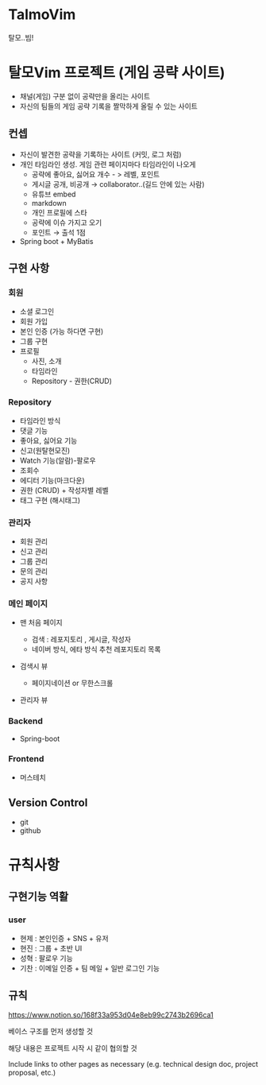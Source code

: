 # TalmoVim
탈모..빔!

# 탈모Vim 프로젝트 (게임 공략 사이트)
- 채널(게임) 구분 없이 공략만을 올리는 사이트
- 자신의 팀들의 게임 공략 기록을 짤막하게 올릴 수 있는 사이트

## 컨셉

- 자신이 발견한 공략을 기록하는 사이트 (커밋, 로그 처럼)
- 개인 타임라인 생성. 게임 관련 페이지마다 타임라인이 나오게
    - 공략에 좋아요, 싫어요  개수 - > 레벨, 포인트
    - 게시글 공개, 비공개 → collaborator..(길드 안에 있는 사람)
    - 유튜브 embed
    - markdown
    - 개인 프로필에 스타
    - 공략에 이슈 가지고 오기
    - 포인트 → 출석 1점
- Spring boot + MyBatis

## 구현 사항

### 회원

- 소셜 로그인
- 회원 가입
- 본인 인증 (가능 하다면 구현)
- 그룹 구현
- 프로필
    - 사진, 소개
    - 타임라인
    - Repository - 권한(CRUD)

### Repository

- 타임라인 방식
- 댓글 기능
- 좋아요, 싫어요 기능
- 신고(원탈현모진)
- Watch 기능(알람)-팔로우
- 조회수
- 에디터 기능(마크다운)
- 권한 (CRUD) + 작성자별 레벨
- 태그 구현 (해시태그)

### 관리자

- 회원 관리
- 신고 관리
- 그룹 관리
- 문의 관리
- 공지 사항

### 메인 페이지

- 맨 처음 페이지
    - 검색 : 레포지토리 , 게시글, 작성자
    - 네이버 방식, 에타 방식 추천 레포지토리 목록
- 검색시 뷰
    - 페이지네이션 or 무한스크롤
    
- 관리자 뷰


### Backend

- Spring-boot

### Frontend

- 머스테치

## Version Control

- git
- github

# 규칙사항

## 구현기능 역활
### user
- 현제 : 본인인증 + SNS + 유저
- 현진 : 그룹 + 초반 UI
- 성혁 : 팔로우 기능
- 기찬 :  이메일 인증 + 팀 메일 + 일반 로그인 기능

## 규칙

https://www.notion.so/168f33a953d04e8eb99c2743b2696ca1


베이스 구조를 먼저 생성할 것

해당 내용은 프로젝트 시작 시 같이 협의할 것

Include links to other pages as necessary (e.g. technical design doc, project proposal, etc.)